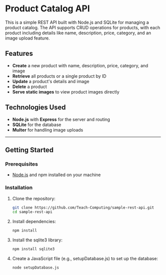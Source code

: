 # Product Catalog API

This is a simple REST API built with Node.js and SQLite for managing a product catalog. The API supports CRUD operations for products, with each product including details like name, description, price, category, and an image upload feature.

## Features

- **Create** a new product with name, description, price, category, and image
- **Retrieve** all products or a single product by ID
- **Update** a product's details and image
- **Delete** a product
- **Serve static images** to view product images directly

## Technologies Used

- **Node.js** with **Express** for the server and routing
- **SQLite** for the database
- **Multer** for handling image uploads

---

## Getting Started

### Prerequisites

- [Node.js](https://nodejs.org) and npm installed on your machine

### Installation

1. Clone the repository:
   ```bash
   git clone https://github.com/Teach-Computing/sample-rest-api.git
   cd sample-rest-api
2. Install dependencies:
   ```bash
   npm install
3. Install the sqlite3 library:
   ```bash
   npm install sqlite3

5. Create a JavaScript file (e.g., setupDatabase.js) to set up the database:
   ```bash
   node setupDatabase.js


